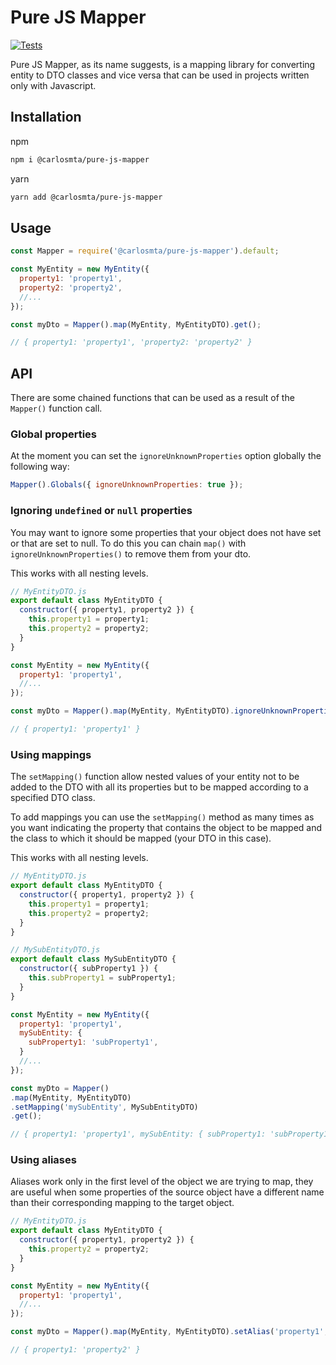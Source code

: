 # Pure JS Mapper

[![Tests](https://github.com/carlos-molero/pure-js-mapper/actions/workflows/test.yml/badge.svg)](https://github.com/carlos-molero/pure-js-mapper/actions/workflows/test.yml)

Pure JS Mapper, as its name suggests, is a mapping library for converting entity to DTO classes and vice versa that can be used in projects written only with Javascript.

## Installation

npm

```bash
npm i @carlosmta/pure-js-mapper
```

yarn

```bash
yarn add @carlosmta/pure-js-mapper
```

## Usage

```javascript
const Mapper = require('@carlosmta/pure-js-mapper').default;

const MyEntity = new MyEntity({
  property1: 'property1',
  property2: 'property2',
  //...
});

const myDto = Mapper().map(MyEntity, MyEntityDTO).get();

// { property1: 'property1', 'property2: 'property2' }
```

## API

There are some chained functions that can be used as a result of the `Mapper()` function call.

### Global properties

At the moment you can set the `ignoreUnknownProperties` option globally the following way:

```javascript
Mapper().Globals({ ignoreUnknownProperties: true });
```

### Ignoring `undefined` or `null` properties

You may want to ignore some properties that your object does not have set or that are set to null. To do this you can chain `map()` with `ignoreUnknownProperties()` to remove them from your dto.

This works with all nesting levels.

```javascript
// MyEntityDTO.js
export default class MyEntityDTO {
  constructor({ property1, property2 }) {
    this.property1 = property1;
    this.property2 = property2;
  }
}

const MyEntity = new MyEntity({
  property1: 'property1',
  //...
});

const myDto = Mapper().map(MyEntity, MyEntityDTO).ignoreUnknownProperties().get();

// { property1: 'property1' }
```

### Using mappings

The `setMapping()` function allow nested values of your entity not to be added to the DTO with all its properties but to be mapped according to a specified DTO class.

To add mappings you can use the `setMapping()` method as many times as you want indicating the property that contains the object to be mapped and the class to which it should be mapped (your DTO in this case).

This works with all nesting levels.

```javascript
// MyEntityDTO.js
export default class MyEntityDTO {
  constructor({ property1, property2 }) {
    this.property1 = property1;
    this.property2 = property2;
  }
}

// MySubEntityDTO.js
export default class MySubEntityDTO {
  constructor({ subProperty1 }) {
    this.subProperty1 = subProperty1;
  }
}

const MyEntity = new MyEntity({
  property1: 'property1',
  mySubEntity: {
    subProperty1: 'subProperty1',
  }
  //...
});

const myDto = Mapper()
.map(MyEntity, MyEntityDTO)
.setMapping('mySubEntity', MySubEntityDTO)
.get();

// { property1: 'property1', mySubEntity: { subProperty1: 'subProperty1' } }
```

### Using aliases

Aliases work only in the first level of the object we are trying to map, they are useful when some properties of the source object have a different name than their corresponding mapping to the target object.

```javascript
// MyEntityDTO.js
export default class MyEntityDTO {
  constructor({ property1, property2 }) {
    this.property2 = property2;
  }
}

const MyEntity = new MyEntity({
  property1: 'property1',
  //...
});

const myDto = Mapper().map(MyEntity, MyEntityDTO).setAlias('property1', 'property2').get();

// { property1: 'property2' }
```
